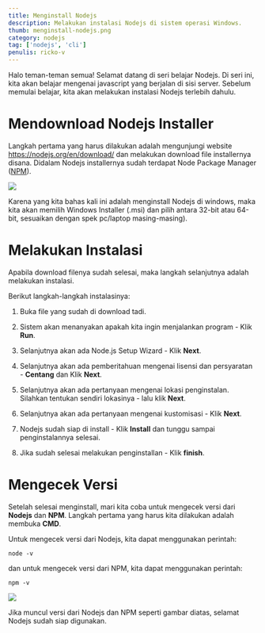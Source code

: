 ```yaml
---
title: Menginstall Nodejs
description: Melakukan instalasi Nodejs di sistem operasi Windows.
thumb: menginstall-nodejs.png
category: nodejs
tag: ['nodejs', 'cli']
penulis: ricko-v
---
```


Halo teman-teman semua! Selamat datang di seri belajar Nodejs. Di seri ini, kita akan belajar mengenai javascript yang berjalan di sisi server. Sebelum memulai belajar, kita akan melakukan instalasi Nodejs terlebih dahulu.

# Mendownload Nodejs Installer
Langkah pertama yang harus dilakukan adalah mengunjungi website <a href='https://nodejs.org/en/download/' target='blank'>https://nodejs.org/en/download/</a> dan melakukan download file installernya disana. Didalam Nodejs installernya sudah terdapat Node Package Manager (<a href='https://id.wikipedia.org/wiki/Npm_(perangkat_lunak)'>NPM</a>).

<img src='/Post_Img/img_post/nodejs-website.png'>

Karena yang kita bahas kali ini adalah menginstall Nodejs di windows, maka kita akan memilih Windows Installer (.msi) dan pilih antara 32-bit atau 64-bit, sesuaikan dengan spek pc/laptop masing-masing).

# Melakukan Instalasi
Apabila download filenya sudah selesai, maka langkah selanjutnya adalah melakukan instalasi.

Berikut langkah-langkah instalasinya:

1. Buka file yang sudah di download tadi.

2. Sistem akan menanyakan apakah kita ingin menjalankan program - Klik **Run**.

3. Selanjutnya akan ada Node.js Setup Wizard - Klik **Next**.

4. Selanjutnya akan ada pemberitahuan mengenai lisensi dan persyaratan - **Centang** dan Klik **Next**.

5. Selanjutnya akan ada pertanyaan mengenai lokasi penginstalan. Silahkan tentukan sendiri lokasinya - lalu klik **Next**.

6. Selanjutnya akan ada pertanyaan mengenai kustomisasi - Klik **Next**.

7. Nodejs sudah siap di install - Klik **Install** dan tunggu sampai penginstalannya selesai.

8. Jika sudah selesai melakukan penginstallan - Klik **finish**.

# Mengecek Versi
Setelah selesai menginstall, mari kita coba untuk mengecek versi dari **Nodejs** dan **NPM**. Langkah pertama yang harus kita dilakukan adalah membuka **CMD**.

Untuk mengecek versi dari Nodejs, kita dapat menggunakan perintah:

```
node -v
```

dan untuk mengecek versi dari NPM, kita dapat menggunakan perintah:

```
npm -v
```

<img src='/Post_Img/img_post/cek-install-nodejs.png'>

Jika muncul versi dari Nodejs dan NPM seperti gambar diatas, selamat Nodejs sudah siap digunakan.